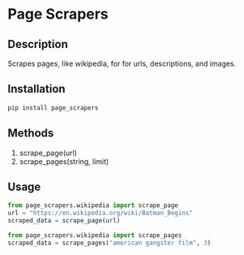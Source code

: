 # Page Scrapers

## Description

Scrapes pages, like wikipedia, for for urls, descriptions, and images.

## Installation

```python
pip install page_scrapers
```

## Methods

1. scrape_page(url)
2. scrape_pages(string, limit)

## Usage

```python
from page_scrapers.wikipedia import scrape_page
url = "https://en.wikipedia.org/wiki/Batman_Begins"
scraped_data = scrape_page(url)
```

```python
from page_scrapers.wikipedia import scrape_pages
scraped_data = scrape_pages("american gangster film", 3)
```